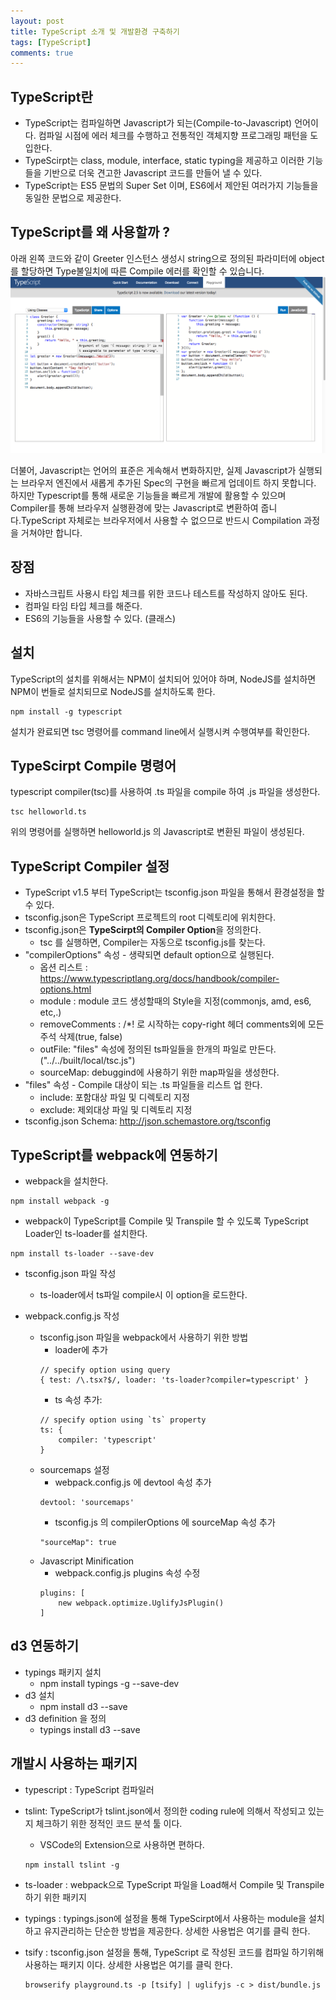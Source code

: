 ```yaml
---
layout: post
title: TypeScript 소개 및 개발환경 구축하기
tags: [TypeScript]
comments: true
---
```


## TypeScript란
 - TypeScript는 컴파일하면 Javascript가 되는(Compile-to-Javascript) 언어이다. 컴파일 시점에 에러 체크를 수행하고 전통적인 객체지향 프로그래밍 패턴을 도입한다.
 - TypeScirpt는 class, module, interface, static typing을 제공하고 이러한 기능들을 기반으로 더욱 견고한 Javascript 코드를 만들어 낼 수 있다. 
 - TypeScript는 ES5 문법의 Super Set 이며, ES6에서 제안된 여러가지 기능들을 동일한 문법으로 제공한다.

## TypeScript를 왜 사용할까 ?
아래 왼쪽 코드와 같이 Greeter 인스턴스 생성시 string으로 정의된 파라미터에 object를 할당하면 Type불일치에 따른 Compile 에러를 확인할 수 있습니다. 
![1](../assets/image/2017/10/17/post_2017-10-17-1.png)

더불어, Javascript는 언어의 표준은 게속해서 변화하지만, 실제 Javascript가 실행되는 브라우저 엔진에서 새롭게 추가된 Spec의 구현을 빠르게 업데이트 하지 못합니다. 하지만 Typescript를 통해 새로운 기능들을 빠르게 개발에 활용할 수 있으며 Compiler를 통해 브라우저 실행환경에 맞는 Javascript로 변환하여 줍니다.TypeScript 자체로는 브라우저에서 사용할 수 없으므로 반드시 Compilation 과정을 거쳐야만 합니다. 

## 장점
 - 자바스크립트 사용시 타입 체크를 위한 코드나 테스트를 작성하지 않아도 된다. 
 - 컴파일 타임 타입 체크를 해준다. 
 - ES6의 기능들을 사용할 수 있다. (클래스)

## 설치
TypeScript의 설치를 위해서는 NPM이 설치되어 있어야 하며, NodeJS를 설치하면 NPM이 번들로 설치되므로 NodeJS를 설치하도록 한다. 
 ~~~
 npm install -g typescript 
 ~~~
설치가 완료되면 tsc 명령어를 command line에서 실행시켜 수행여부를 확인한다.

## TypeScirpt Compile 명령어
typescript compiler(tsc)를 사용하여 .ts 파일을 compile 하여 .js 파일을 생성한다.
~~~
tsc helloworld.ts
~~~
위의 명령어를 실행하면 helloworld.js 의 Javascript로 변환된 파일이 생성된다. 

## TypeScript Compiler 설정
 - TypeScript v1.5 부터 TypeScript는 tsconfig.json 파일을 통해서 환경설정을 할 수 있다. 
 - tsconfig.json은 TypeScript 프로젝트의 root 디렉토리에 위치한다.
 - tsconfig.json은 **TypeScirpt의 Compiler Option**을 정의한다.
    * tsc 를 실행하면, Compiler는 자동으로 tsconfig.js를 찾는다.
 - "compilerOptions" 속성 - 생략되면 default option으로 실행된다. 
    * 옵션 리스트 : <https://www.typescriptlang.org/docs/handbook/compiler-options.html> 
    * module : module 코드 생성할때의 Style을 지정(commonjs, amd, es6, etc,.)
    * removeComments : /*! 로 시작하는 copy-right 헤더 comments외에 모든 주석 삭제(true, false)
    * outFile: "files" 속성에 정의된 ts파일들을 한개의 파일로 만든다. ("../../built/local/tsc.js")
    * sourceMap: debuggind에 사용하기 위한 map파일을 생성한다. 
 - "files" 속성 - Compile 대상이 되는 .ts 파일들을 리스트 업 한다. 
    * include: 포함대상 파일 및 디렉토리 지정
    * exclude: 제외대상 파일 및 디렉토리 지정
 - tsconfig.json Schema: <http://json.schemastore.org/tsconfig>


## TypeScript를 webpack에 연동하기 
  -  webpack을 설치한다. 
~~~
npm install webpack -g
~~~
  -  webpack이 TypeScript를 Compile 및 Transpile 할 수 있도록 TypeScript Loader인 ts-loader를 설치한다.
~~~
npm install ts-loader --save-dev
~~~
  - tsconfig.json 파일 작성
    * ts-loader에서 ts파일 compile시 이 option을 로드한다. 

  - webpack.config.js 작성
    * tsconfig.json 파일을 webpack에서  사용하기 위한 방법 
        * loader에 추가
        ~~~
        // specify option using query 
        { test: /\.tsx?$/, loader: 'ts-loader?compiler=typescript' }
        ~~~
        * ts 속성 추가:
        ~~~
        // specify option using `ts` property 
        ts: {
            compiler: 'typescript'
        }
        ~~~
    * sourcemaps 설정 
        * webpack.config.js 에 devtool 속성 추가
        ~~~
        devtool: 'sourcemaps'
        ~~~
        * tsconfig.js 의 compilerOptions 에 sourceMap 속성 추가
        ~~~
        "sourceMap": true
        ~~~
    * Javascript Minification
        * webpack.config.js plugins 속성 수정
        ~~~
        plugins: [
            new webpack.optimize.UglifyJsPlugin()
        ]
        ~~~

## d3 연동하기
 - typings 패키지 설치
    - npm install typings -g --save-dev
 - d3 설치
    - npm install d3 --save
 - d3 definition 을 정의
    - typings install d3 --save

## 개발시 사용하는 패키지
 - typescript : TypeScript 컴파일러
 - tslint: TypeScript가 tslint.json에서 정의한 coding rule에 의해서 작성되고 있는지 체크하기 위한 정적인 코드 분석 툴 이다. 
    * VSCode의 Extension으로 사용하면 편하다. 
    ~~~
    npm install tslint -g
    ~~~
 - ts-loader : webpack으로 TypeScript 파일을 Load해서 Compile 및 Transpile 하기 위한 패키지
 - typings : typings.json에 설정을 통해 TypeScirpt에서 사용하는 module을 설치하고 유지관리하는 단순한 방법을 제공한다. 상세한 사용법은 여기를 클릭 한다.
 - tsify : tsconfig.json 설정을 통해, TypeScript 로 작성된 코드를 컴파일 하기위해 사용하는 패키지 이다. 상세한 사용법은 여기를 클릭 한다.

    ~~~
    browserify playground.ts -p [tsify] | uglifyjs -c > dist/bundle.js
    ~~~

